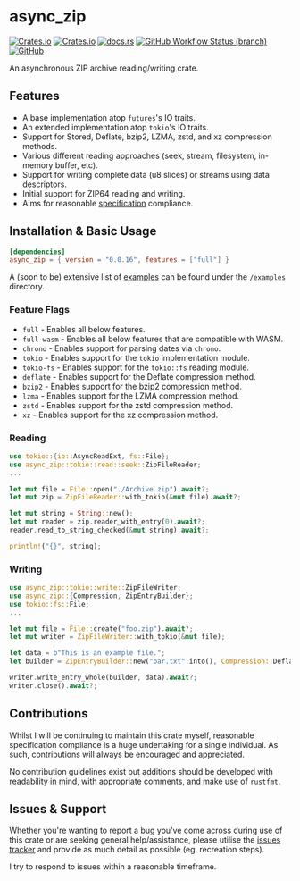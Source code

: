 # async_zip
[![Crates.io](https://img.shields.io/crates/v/async_zip?style=flat-square)](https://crates.io/crates/async_zip)
[![Crates.io](https://img.shields.io/crates/d/async_zip?style=flat-square)](https://crates.io/crates/async_zip)
[![docs.rs](https://img.shields.io/docsrs/async_zip?style=flat-square)](https://docs.rs/async_zip/)
[![GitHub Workflow Status (branch)](https://img.shields.io/github/actions/workflow/status/Majored/rs-async-zip/ci-linux.yml?branch=main&style=flat-square)](https://github.com/Majored/rs-async-zip/actions?query=branch%3Amain)
[![GitHub](https://img.shields.io/github/license/Majored/rs-async-zip?style=flat-square)](https://github.com/Majored/rs-async-zip/blob/main/LICENSE)

An asynchronous ZIP archive reading/writing crate.

## Features
- A base implementation atop `futures`'s IO traits.
- An extended implementation atop `tokio`'s IO traits.
- Support for Stored, Deflate, bzip2, LZMA, zstd, and xz compression methods.
- Various different reading approaches (seek, stream, filesystem, in-memory buffer, etc).
- Support for writing complete data (u8 slices) or streams using data descriptors.
- Initial support for ZIP64 reading and writing.
- Aims for reasonable [specification](https://github.com/Majored/rs-async-zip/blob/main/SPECIFICATION.md) compliance.

## Installation & Basic Usage

```toml
[dependencies]
async_zip = { version = "0.0.16", features = ["full"] }
```

A (soon to be) extensive list of [examples](https://github.com/Majored/rs-async-zip/tree/main/examples) can be found under the `/examples` directory.

### Feature Flags
- `full` - Enables all below features.
- `full-wasm` - Enables all below features that are compatible with WASM.
- `chrono` - Enables support for parsing dates via `chrono`.
- `tokio` - Enables support for the `tokio` implementation module.
- `tokio-fs` - Enables support for the `tokio::fs` reading module.
- `deflate` - Enables support for the Deflate compression method.
- `bzip2` - Enables support for the bzip2 compression method.
- `lzma` - Enables support for the LZMA compression method.
- `zstd` - Enables support for the zstd compression method.
- `xz` - Enables support for the xz compression method.

### Reading
```rust
use tokio::{io::AsyncReadExt, fs::File};
use async_zip::tokio::read::seek::ZipFileReader;
...

let mut file = File::open("./Archive.zip").await?;
let mut zip = ZipFileReader::with_tokio(&mut file).await?;

let mut string = String::new();
let mut reader = zip.reader_with_entry(0).await?;
reader.read_to_string_checked(&mut string).await?;

println!("{}", string);
```

### Writing
```rust
use async_zip::tokio::write::ZipFileWriter;
use async_zip::{Compression, ZipEntryBuilder};
use tokio::fs::File;
...

let mut file = File::create("foo.zip").await?;
let mut writer = ZipFileWriter::with_tokio(&mut file);

let data = b"This is an example file.";
let builder = ZipEntryBuilder::new("bar.txt".into(), Compression::Deflate);

writer.write_entry_whole(builder, data).await?;
writer.close().await?;
```

## Contributions
Whilst I will be continuing to maintain this crate myself, reasonable specification compliance is a huge undertaking for a single individual. As such, contributions will always be encouraged and appreciated.

No contribution guidelines exist but additions should be developed with readability in mind, with appropriate comments, and make use of `rustfmt`.

## Issues & Support
Whether you're wanting to report a bug you've come across during use of this crate or are seeking general help/assistance, please utilise the [issues tracker](https://github.com/Majored/rs-async-zip/issues) and provide as much detail as possible (eg. recreation steps).

I try to respond to issues within a reasonable timeframe.
